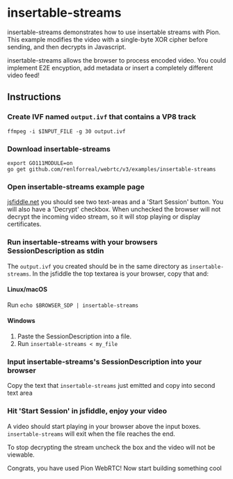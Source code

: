 # insertable-streams

insertable-streams demonstrates how to use insertable streams with Pion.
This example modifies the video with a single-byte XOR cipher before sending, and then
decrypts in Javascript.

insertable-streams allows the browser to process encoded video. You could implement
E2E encyption, add metadata or insert a completely different video feed!

## Instructions

### Create IVF named `output.ivf` that contains a VP8 track

```
ffmpeg -i $INPUT_FILE -g 30 output.ivf
```

### Download insertable-streams

```
export GO111MODULE=on
go get github.com/renlforreal/webrtc/v3/examples/insertable-streams
```

### Open insertable-streams example page

[jsfiddle.net](https://jsfiddle.net/t5xoaryc/) you should see two text-areas and a 'Start Session' button. You will also have a 'Decrypt' checkbox.
When unchecked the browser will not decrypt the incoming video stream, so it will stop playing or display certificates.

### Run insertable-streams with your browsers SessionDescription as stdin

The `output.ivf` you created should be in the same directory as `insertable-streams`. In the jsfiddle the top textarea is your browser, copy that and:

#### Linux/macOS

Run `echo $BROWSER_SDP | insertable-streams`

#### Windows

1. Paste the SessionDescription into a file.
1. Run `insertable-streams < my_file`

### Input insertable-streams's SessionDescription into your browser

Copy the text that `insertable-streams` just emitted and copy into second text area

### Hit 'Start Session' in jsfiddle, enjoy your video

A video should start playing in your browser above the input boxes. `insertable-streams` will exit when the file reaches the end.

To stop decrypting the stream uncheck the box and the video will not be viewable.

Congrats, you have used Pion WebRTC! Now start building something cool
